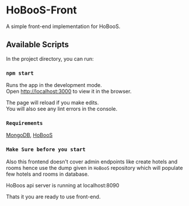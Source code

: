 # HoBooS-Front
A simple front-end implementation for HoBooS.

## Available Scripts

In the project directory, you can run:

### `npm start`

Runs the app in the development mode.<br>
Open [http://localhost:3000](http://localhost:3000) to view it in the browser.

The page will reload if you make edits.<br>
You will also see any lint errors in the console.

### `Requirements`

[MongoDB](https://docs.mongodb.com/manual/installation/), [HoBooS](https://github.com/Akash-Kanojia/hoboos)

### `Make Sure before you start`
Also this frontend doesn't cover admin endpoints like create hotels and rooms hence use the
dump given in `HoBooS` repository which will populate few hotels and rooms in database.

HoBoos api server is running at localhost:8090

Thats it you are ready to use front-end.
